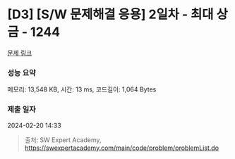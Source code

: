 # [D3] [S/W 문제해결 응용] 2일차 - 최대 상금 - 1244 

[문제 링크](https://swexpertacademy.com/main/code/problem/problemDetail.do?contestProbId=AV15Khn6AN0CFAYD) 

### 성능 요약

메모리: 13,548 KB, 시간: 13 ms, 코드길이: 1,064 Bytes

### 제출 일자

2024-02-20 14:33



> 출처: SW Expert Academy, https://swexpertacademy.com/main/code/problem/problemList.do